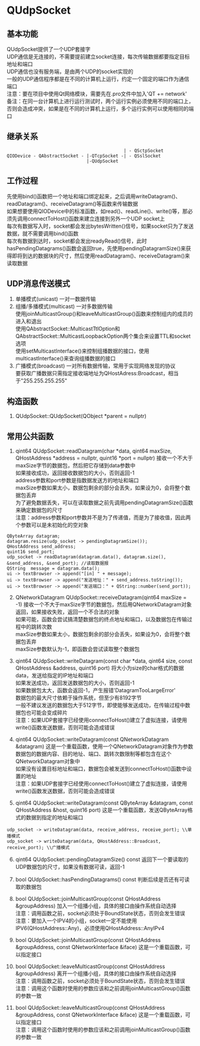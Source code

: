 # QUdpSocket

## 基本功能
QUdpSocket提供了一个UDP套接字  
UDP通信是无连接的，不需要提前建立socket连接，每次传输数据都要指定目标地址和端口  
UDP通信也没有服务端，是由两个UDP的socket实现的  
一般的UDP通信程序都是在不同的计算机上运行，约定一个固定的端口作为通信端口  
注意：要在项目中使用Qt网络模块，需要先在.pro文件中加入'QT += network'  
备注：在同一台计算机上进行运行测试时，两个运行实例必须使用不同的端口上，否则会造成冲突，如果是在不同的计算机上运行，多个运行实例可以使用相同的端口  


## 继承关系
```
                                            | - QSctpSocket
QIODevice - QAbstractSocket - |-QTcpSocket -| - QSslSocket
                              |-QUdpSocket
```


## 工作过程
先使用bind()函数把一个地址和端口绑定起来，之后调用writeDatagram()、readDatagram()、receiveDatagram()等函数来传输数据  
如果想要使用QIODevice中的标准函数，如read()、readLine()、write()等，那必须先调用connectToHost()函数来建立连接到另外一个UDP socket上  
每次有数据写入时，socket都会发出bytesWritten()信号，如果socket只为了发送数据，就不需要调用bind()函数  
每次有数据到达时，socket都会发出readyRead()信号，此时hasPendingDatagrams()函数会返回true，先使用pendingDatagramSize()来获得即将到达的数据块的尺寸，然后使用readDatagram()、receiveDatagram()来读取数据  


## UDP消息传送模式
1. 单播模式(unicast)
一对一数据传输  
2. 组播/多播模式(multicast)
一对多数据传输  
使用joinMulticastGroup()和leaveMulticastGroup()函数来控制组内的成员的进入和退出  
使用QAbstractSocket::MulticastTtlOption和QAbstractSocket::MulticastLoopbackOption两个集合来设置TTL和socket选项  
使用setMulticastInterface()来控制组播数据的接口，使用multicastInterface()来查询组播数据的接口  
3. 广播模式(broadcast)
一对所有数据传输，常用于实现网络发现的协议  
要获取广播数据只需指定接收端地址为QHostAdress:Broadcast，相当于"255.255.255.255"  


## 构造函数
1. QUdpSocket::QUdpSocket(QObject \*parent = nullptr)


## 常用公共函数
1. qint64 QUdpSocket::readDatagram(char \*data, qint64 maxSize, QHostAddress \*address = nullptr, quint16 \*port = nullptr)
接收一个不大于maxSize字节的数据包，然后把它存储到data参数中  
如果接收成功，返回接收数据包的大小，否则返回-1  
address参数和port参数是指数据发送方的地址和端口  
maxSize参数如果太小，数据包剩余的部分会丢失，如果设为0，会将整个数据包丢弃  
为了避免数据丢失，可以在读取数据之前先调用pendingDatagramSize()函数来确定数据包的尺寸  
注意：address参数和port参数并不是为了传递值，而是为了接收值，因此两个参数可以是未初始化的空对象  
```
QByteArray datagram;
datagram.resize(udp_socket -> pendingDatagramSize());
QHostAddress send_address;
quint16 send_port;
udp_socket -> readDatagram(datagram.data(), datagram.size(), &send_address, &send_port); //读取数据报
QString  message = datagram.data();
ui -> textBrowser -> append("[in] " + message);
ui -> textBrowser -> append("发送地址：" + send_address.toString());
ui -> textBrowser -> append("发送端口：" + QString::number(send_port));
```

2. QNetworkDatagram QUdpSocket::receiveDatagram(qint64 maxSize = -1)
接收一个不大于maxSize字节的数据包，然后用QNetworkDatagram对象返回，如果接收失败，返回一个不合法的对象  
如果可能，函数会尝试搞清楚数据包的终点地址和端口，以及数据包在传输过程中的跳转次数  
maxSize参数如果太小，数据包剩余的部分会丢失，如果设为0，会将整个数据包丢弃  
maxSize参数默认为-1，即函数会尝试读取整个数据包  

3. qint64 QUdpSocket::writeDatagram(const char \*data, qint64 size, const QHostAddress &address, quint16 port)
将大小为size的char格式的数据data，发送给指定的IP地址和端口  
如果发送成功，返回发送数据包的大小，否则返回-1  
如果数据包太大，函数会返回-1，产生报错'DatagramTooLargeError'  
数据包的最大尺寸依赖于操作系统，但至少有8192字节  
一般不建议发送的数据包大于512字节，即使能够发送成功，在传输过程中数据包也可能会变成碎片  
注意：如果UDP套接字已经使用connectToHost()建立了虚拟连接，请使用write()函数发送数据，否则可能会造成错误  

4. qint64 QUdpSocket::writeDatagram(const QNetworkDatagram &datagram)
这是一个重载函数，使用一个QNetworkDatagram对象作为参数  
数据包的数据内容、目的地址、端口、跳转次数限制等都包含在这个QNetworkDatagram对象中  
如果没有设置目标地址和端口，数据包会被发送到connectToHost()函数中设置的地址  
注意：如果UDP套接字已经使用connectToHost()建立了虚拟连接，请使用write()函数发送数据，否则可能会造成错误  

5. qint64 QUdpSocket::writeDatagram(const QByteArray &datagram, const QHostAddress &host, quint16 port)
这是一个重载函数，发送QByteArray格式的数据到指定的地址和端口  
```
udp_socket -> writeDatagram(data, receive_address, receive_port); \\单播模式
udp_socket -> writeDatagram(data, QHostAddress::Broadcast, receive_port); \\广播模式
```

6. qint64 QUdpSocket::pendingDatagramSize() const
返回下一个要读取的UDP数据包的尺寸，如果没有数据可读，返回-1  

7. bool QUdpSocket::hasPendingDatagrams() const
判断后续是否还有可读取的数据包  

8. bool QUdpSocket::joinMulticastGroup(const QHostAddress &groupAddress)
加入一个组播小组，具体的接口由操作系统自动选择  
注意：调用函数之前，socket必须处于BoundState状态，否则会发生错误  
注意：要加入一个IPV4的小组，socket一定不能使用IPV6(QHostAddress::Any)，必须使用QHostAddress::AnyIPv4  

9. bool QUdpSocket::joinMulticastGroup(const QHostAddress &groupAddress, const QNetworkInterface &iface)
这是一个重载函数，可以指定接口  

10. bool QUdpSocket::leaveMulticastGroup(const QHostAddress &groupAddress)
离开一个组播小组，具体的接口由操作系统自动选择  
注意：调用函数之前，socket必须处于BoundState状态，否则会发生错误  
注意：调用这个函数时使用的参数应该和之前调用joinMulticastGroup()函数的参数一致  

11. bool QUdpSocket::leaveMulticastGroup(const QHostAddress &groupAddress, const QNetworkInterface &iface)
这是一个重载函数，可以指定接口  
注意：调用这个函数时使用的参数应该和之前调用joinMulticastGroup()函数的参数一致  



